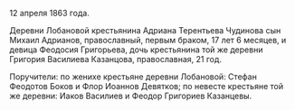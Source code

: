 12 апреля 1863 года.

Деревни Лобановой крестьянина Адриана Терентьева Чудинова сын Михаил Адрианов, православный, первым браком, 17 лет 6 месяцев, и девица Феодосия Григорьева, дочь крестьянина той же деревни Григория Василиева Казанцова, православная, 21 год.

Поручители: по женихе крестьяне деревни Лобановой: Стефан Феодотов Боков и Флор Иоаннов Девятков; по невесте крестьяне той же деревни: Иаков Василиев и Феодор Григориев Казанцевы.